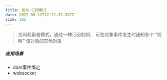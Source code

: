 ```yaml
---
title: 发布-订阅模式
date: 2022-05-12T12:27:37.887Z
size: 182
---
```

> 又叫观察者模式，通过一种订阅机制， 可在对象事件发生时通知多个 “观察” 该对象的其他对象

##### 应用场景

- dom事件绑定
- websocket
